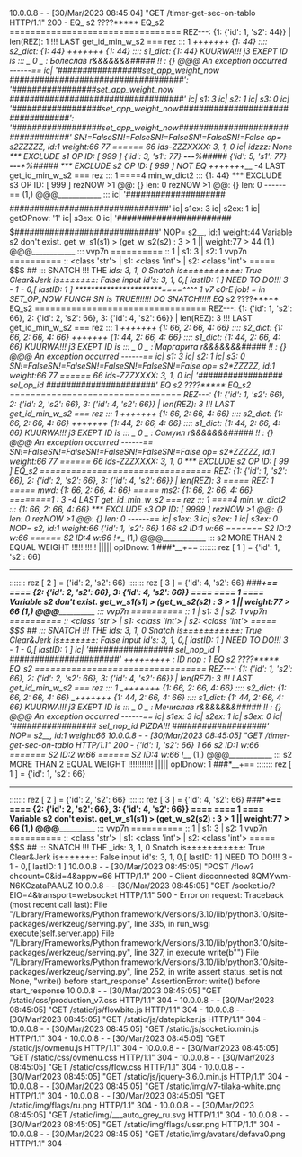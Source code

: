 10.0.0.8 - - [30/Mar/2023 08:45:04] "GET /timer-get-sec-on-tablo HTTP/1.1" 200 -
EQ_ s2 ????*****
EQ_s2 ================================= REZ---: {1: {'id': 1, 's2': 44}} | len(REZ): 1
!!! LAST get_id_min_w_s2 === rez :::  1
_+++++++ {1: 44}  :::: s2_dict:  {1: 44}
_+++++++ {1: 44}  :::: s1_dict:  {1: 44}
KUURWA!!! j3 EXEPT ID is ::: _ 0 _ : Болеслав
r&*&*&*&*&*&*&##### !! : {}
@@@ An exception occurred
------==
ic| '#################set_app_weight_now ###################################': '#################set_app_weight_now ###################################'
ic| s1: 3
ic| s2: 1
ic| s3: 0
ic| '##################set_app_weight_now##################################': '##################set_app_weight_now##################################'
SN!=FalseSN!=FalseSN!=FalseSN!=FalseSN!=False
op= s2*ZZZZZ, id:1 weight:66
77 ====== 66
ids-ZZZXXXX: 3, 1, 0
ic| idzzz: None
*** EXCLUDE s1 OP ID: [  999  ]
{'id': 3, 's1': 77} ******---*******%#####
{'id': 5, 's1': 77} ******---*******%#####
*** EXCLUDE s2 OP ID: [  999  ]
NOT EQ +_+_+_+_+_+_+__
-4 LAST get_id_min_w_s2 === rez :::  1
====4   min_w_dict2  :::  {1: 44}
*** EXCLUDE s3 OP ID: [  999  ]
rezNOW >1 @@: {} len: 0
rezNOW >1 @@: {} len: 0
------==
(1,) @@@____________ :::
ic| '####################$$$$################################'
ic| s1ex: 3
ic| s2ex: 1
ic| getOPnow: '1'
ic| s3ex: 0
ic| '#######################$$$$$#############################'
NOP= s2__, id:1 weight:44
Variable s2 don't exist.
get_w_s1(s1) > (get_w_s2(s2) : 3 > 1 || weight:77 > 44
(1,) @@@____________ :::
vvp7n ========== :: 1 | s1: 3 | s2: 1
vvp7n ========== :: <class 'str'> | s1: <class 'int'> | s2: <class 'int'>
===== $$$ ## :::
 SNATCH !!! THE  _ids: 3, 1, 0
Snatch is±±±±±±±±±±±:  True
Clear&Jerk is±±±±±±±:  False
input id's: 3, 1, 0,[ lastID: 1 ]
NEED TO DO!!!  3 -  1 - 0,[ lastID: 1 ]
**********************====^^^^ 1
v7 c0rE job! = in SET_OP_NOW FUNC#
SN is TRUE!!!!!!! DO SNATCH!!!!!
EQ_ s2 ????*****
EQ_s2 ================================= REZ---: {1: {'id': 1, 's2': 66}, 2: {'id': 2, 's2': 66}, 3: {'id': 4, 's2': 66}} | len(REZ): 3
!!! LAST get_id_min_w_s2 === rez :::  1
_+++++++ {1: 66, 2: 66, 4: 66}  :::: s2_dict:  {1: 66, 2: 66, 4: 66}
_+++++++ {1: 44, 2: 66, 4: 66}  :::: s1_dict:  {1: 44, 2: 66, 4: 66}
KUURWA!!! j3 EXEPT ID is ::: _ 0 _ : Маргарита
r&*&*&*&*&*&*&##### !! : {}
@@@ An exception occurred
------==
ic| s1: 3
ic| s2: 1
ic| s3: 0
SN!=FalseSN!=FalseSN!=FalseSN!=FalseSN!=False
op= s2*ZZZZZ, id:1 weight:66
77 ====== 66
ids-ZZZXXXX: 3, 1, 0
ic| '#################  sel_op_id ######################'
EQ_ s2 ????*****
EQ_s2 ================================= REZ---: {1: {'id': 1, 's2': 66}, 2: {'id': 2, 's2': 66}, 3: {'id': 4, 's2': 66}} | len(REZ): 3
!!! LAST get_id_min_w_s2 === rez :::  1
_+++++++ {1: 66, 2: 66, 4: 66}  :::: s2_dict:  {1: 66, 2: 66, 4: 66}
_+++++++ {1: 44, 2: 66, 4: 66}  :::: s1_dict:  {1: 44, 2: 66, 4: 66}
KUURWA!!! j3 EXEPT ID is ::: _ 0 _ : Самуил
r&*&*&*&*&*&*&##### !! : {}
@@@ An exception occurred
------==
SN!=FalseSN!=FalseSN!=FalseSN!=FalseSN!=False
op= s2*ZZZZZ, id:1 weight:66
77 ====== 66
ids-ZZZXXXX: 3, 1, 0
*** EXCLUDE s2 OP ID: [  99  ]
EQ_s2 ================================= REZ: {1: {'id': 1, 's2': 66}, 2: {'id': 2, 's2': 66}, 3: {'id': 4, 's2': 66}} | len(REZ): 3
===== REZ: 1
===== mwd: {1: 66, 2: 66, 4: 66}
===== ms2: {1: 66, 2: 66, 4: 66}
========1 : 3
-4 LAST get_id_min_w_s2 === rez :::  1
====4   min_w_dict2  :::  {1: 66, 2: 66, 4: 66}
*** EXCLUDE s3 OP ID: [  9999  ]
rezNOW >1 @@: {} len: 0
rezNOW >1 @@: {} len: 0
------==
ic| s1ex: 3
ic| s2ex: 1
ic| s3ex: 0
NOP= s2__, id:1 weight:66
{'id': 1, 's2': 66}
1
66
s2 ID:1 w:66 ======= S2 ID:2 w:66 ====== S2 ID:4 w:66 !*__
(1,) @@@____________ :::
s2 MORE THAN 2 EQUAL WEIGHT !!!!!!!!!!! ||||| opIDnow: 1
###*__+==
::::::: rez [ 1 ] = {'id': 1, 's2': 66} 
***********************************
::::::: rez [ 2 ] = {'id': 2, 's2': 66} 
::::::: rez [ 3 ] = {'id': 4, 's2': 66} 
###*__+==
==== {2: {'id': 2, 's2': 66}, 3: {'id': 4, 's2': 66}} ====
==== 1 ====
Variable s2 don't exist.
get_w_s1(s1) > (get_w_s2(s2) : 3 > 1 || weight:77 > 66
(1,) @@@____________ :::
vvp7n ========== :: 1 | s1: 3 | s2: 1
vvp7n ========== :: <class 'str'> | s1: <class 'int'> | s2: <class 'int'>
===== $$$ ## :::
 SNATCH !!! THE  _ids: 3, 1, 0
Snatch is±±±±±±±±±±±:  True
Clear&Jerk is±±±±±±±:  False
input id's: 3, 1, 0,[ lastID: 1 ]
NEED TO DO!!!  3 -  1 - 0,[ lastID: 1 ]
ic| '#################  sel_nop_id 1 ######################'
+++++++++ : ID nop : 1
EQ_ s2 ????*****
EQ_s2 ================================= REZ---: {1: {'id': 1, 's2': 66}, 2: {'id': 2, 's2': 66}, 3: {'id': 4, 's2': 66}} | len(REZ): 3
!!! LAST get_id_min_w_s2 === rez :::  1
_+++++++ {1: 66, 2: 66, 4: 66}  :::: s2_dict:  {1: 66, 2: 66, 4: 66}
_+++++++ {1: 44, 2: 66, 4: 66}  :::: s1_dict:  {1: 44, 2: 66, 4: 66}
KUURWA!!! j3 EXEPT ID is ::: _ 0 _ : Мечислав
r&*&*&*&*&*&*&##### !! : {}
@@@ An exception occurred
------==
ic| s1ex: 3
ic| s2ex: 1
ic| s3ex: 0
ic| '################# sel_nop_id PIZDA!!! ###################'
NOP= s2__, id:1 weight:66
10.0.0.8 - - [30/Mar/2023 08:45:05] "GET /timer-get-sec-on-tablo HTTP/1.1" 200 -
{'id': 1, 's2': 66}
1
66
s2 ID:1 w:66 ======= S2 ID:2 w:66 ====== S2 ID:4 w:66 !*__
(1,) @@@____________ :::
s2 MORE THAN 2 EQUAL WEIGHT !!!!!!!!!!! ||||| opIDnow: 1
###*__+==
::::::: rez [ 1 ] = {'id': 1, 's2': 66} 
***********************************
::::::: rez [ 2 ] = {'id': 2, 's2': 66} 
::::::: rez [ 3 ] = {'id': 4, 's2': 66} 
###*__+==
==== {2: {'id': 2, 's2': 66}, 3: {'id': 4, 's2': 66}} ====
==== 1 ====
Variable s2 don't exist.
get_w_s1(s1) > (get_w_s2(s2) : 3 > 1 || weight:77 > 66
(1,) @@@____________ :::
vvp7n ========== :: 1 | s1: 3 | s2: 1
vvp7n ========== :: <class 'str'> | s1: <class 'int'> | s2: <class 'int'>
===== $$$ ## :::
 SNATCH !!! THE  _ids: 3, 1, 0
Snatch is±±±±±±±±±±±:  True
Clear&Jerk is±±±±±±±:  False
input id's: 3, 1, 0,[ lastID: 1 ]
NEED TO DO!!!  3 -  1 - 0,[ lastID: 1 ]
10.0.0.8 - - [30/Mar/2023 08:45:05] "POST /flow?chcount=0&id=4&appw=66 HTTP/1.1" 200 -
Client disconnected 8QMYwm-N6KCzataPAAUZ
10.0.0.8 - - [30/Mar/2023 08:45:05] "GET /socket.io/?EIO=4&transport=websocket HTTP/1.1" 500 -
Error on request:
Traceback (most recent call last):
  File "/Library/Frameworks/Python.framework/Versions/3.10/lib/python3.10/site-packages/werkzeug/serving.py", line 335, in run_wsgi
    execute(self.server.app)
  File "/Library/Frameworks/Python.framework/Versions/3.10/lib/python3.10/site-packages/werkzeug/serving.py", line 327, in execute
    write(b"")
  File "/Library/Frameworks/Python.framework/Versions/3.10/lib/python3.10/site-packages/werkzeug/serving.py", line 252, in write
    assert status_set is not None, "write() before start_response"
AssertionError: write() before start_response
10.0.0.8 - - [30/Mar/2023 08:45:05] "GET /static/css/production_v7.css HTTP/1.1" 304 -
10.0.0.8 - - [30/Mar/2023 08:45:05] "GET /static/js/flowbite.js HTTP/1.1" 304 -
10.0.0.8 - - [30/Mar/2023 08:45:05] "GET /static/js/datepicker.js HTTP/1.1" 304 -
10.0.0.8 - - [30/Mar/2023 08:45:05] "GET /static/js/socket.io.min.js HTTP/1.1" 304 -
10.0.0.8 - - [30/Mar/2023 08:45:05] "GET /static/js/ovmenu.js HTTP/1.1" 304 -
10.0.0.8 - - [30/Mar/2023 08:45:05] "GET /static/css/ovmenu.css HTTP/1.1" 304 -
10.0.0.8 - - [30/Mar/2023 08:45:05] "GET /static/css/flow.css HTTP/1.1" 304 -
10.0.0.8 - - [30/Mar/2023 08:45:05] "GET /static/js/jquery-3.6.0.min.js HTTP/1.1" 304 -
10.0.0.8 - - [30/Mar/2023 08:45:05] "GET /static/img/v7-tilaka-white.png HTTP/1.1" 304 -
10.0.0.8 - - [30/Mar/2023 08:45:05] "GET /static/img/flags/ru.png HTTP/1.1" 304 -
10.0.0.8 - - [30/Mar/2023 08:45:05] "GET /static/img/___auto_grey_ru.svg HTTP/1.1" 304 -
10.0.0.8 - - [30/Mar/2023 08:45:05] "GET /static/img/flags/ussr.png HTTP/1.1" 304 -
10.0.0.8 - - [30/Mar/2023 08:45:05] "GET /static/img/avatars/defava0.png HTTP/1.1" 304 -
